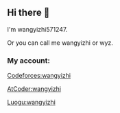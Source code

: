## Hi there 👋

I'm wangyizhi571247.

Or you can call me wangyizhi or wyz.

### My account:

[Codeforces:wangyizhi](https://codeforces.com/profile/wangyizhi)

[AtCoder:wangyizhi](https://atcoder.jp/users/wangyizhi)

[Luogu:wangyizhi](https://www.luogu.com/user/571247)
